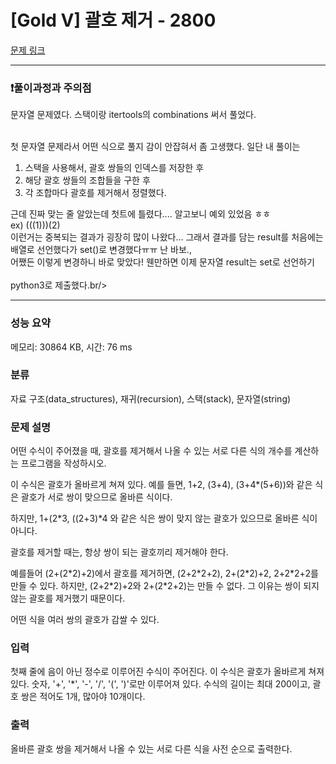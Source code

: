 # [Gold V] 괄호 제거 - 2800 

[문제 링크](https://www.acmicpc.net/problem/2800) 

---

### &#10071;풀이과정과 주의점

문자열 문제였다. 스택이랑 itertools의 combinations 써서 풀었다. <br/> <br/>


첫 문자열 문제라서 어떤 식으로 풀지 감이 안잡혀서 좀 고생했다. 일단 내 풀이는 <br/>
1. 스택을 사용해서, 괄호 쌍들의 인덱스를 저장한 후 <br/>
2. 해당 괄호 쌍들의 조합들을 구한 후 <br/>
3. 각 조합마다 괄호를 제거해서 정렬했다. <br/>

근데 진짜 맞는 줄 알았는데 첫트에 틀렸다.... 알고보니 예외 있었음 ㅎㅎ<br/> 
ex) (((1)))(2) <br/>
이런거는 중복되는 결과가 굉장히 많이 나왔다... 그래서 결과를 담는 result를 처음에는 배열로 선언했다가 set()로 변경했다ㅠㅠ 난 바보., <br/>
어쨌든 이렇게 변경하니 바로 맞았다! 웬만하면 이제 문자열 result는 set로 선언하기 <br/><br/>
python3로 제출했다.br/>

---

### 성능 요약

메모리: 30864 KB, 시간: 76 ms

### 분류

자료 구조(data_structures), 재귀(recursion), 스택(stack), 문자열(string)

### 문제 설명

<p>어떤 수식이 주어졌을 때, 괄호를 제거해서 나올 수 있는 서로 다른 식의 개수를 계산하는 프로그램을 작성하시오.</p>

<p>이 수식은 괄호가 올바르게 쳐져 있다. 예를 들면, 1+2, (3+4), (3+4*(5+6))와 같은 식은 괄호가 서로 쌍이 맞으므로 올바른 식이다.</p>

<p>하지만, 1+(2*3, ((2+3)*4 와 같은 식은 쌍이 맞지 않는 괄호가 있으므로 올바른 식이 아니다.</p>

<p>괄호를 제거할 때는, 항상 쌍이 되는 괄호끼리 제거해야 한다.</p>

<p>예를들어 (2+(2*2)+2)에서 괄호를 제거하면, (2+2*2+2), 2+(2*2)+2, 2+2*2+2를 만들 수 있다. 하지만, (2+2*2)+2와 2+(2*2+2)는 만들 수 없다. 그 이유는 쌍이 되지 않는 괄호를 제거했기 때문이다.</p>

<p>어떤 식을 여러 쌍의 괄호가 감쌀 수 있다.</p>

### 입력 

 <p>첫째 줄에 음이 아닌 정수로 이루어진 수식이 주어진다. 이 수식은 괄호가 올바르게 쳐져있다. 숫자, '+', '*', '-', '/', '(', ')'로만 이루어져 있다. 수식의 길이는 최대 200이고, 괄호 쌍은 적어도 1개, 많아야 10개이다. </p>

### 출력 

 <p>올바른 괄호 쌍을 제거해서 나올 수 있는 서로 다른 식을 사전 순으로 출력한다.</p>

